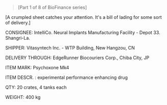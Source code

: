 >[Part 1 of 8 of BioFinance series]  

[A crumpled sheet catches your attention. It's a bill of lading for some sort of delivery.]  
  
CONSIGNEE: 
IntelliCo. Neural Implants Manufacturing Facility - Depot 33. Shangri-La.

SHIPPER: 
Vitasyntech Inc. - WTP Building, New Hangzou, CN

DELIVERY THROUGH: 
EdgeRunner Biocouriers Corp., Chiba City, JP

ITEM MARK: 
Psychoxone Mk4

ITEM DESCR. :
experimental performance enhancing drug

QTY: 
20 crates, 4 tanks each

WEIGHT:
400 kg
